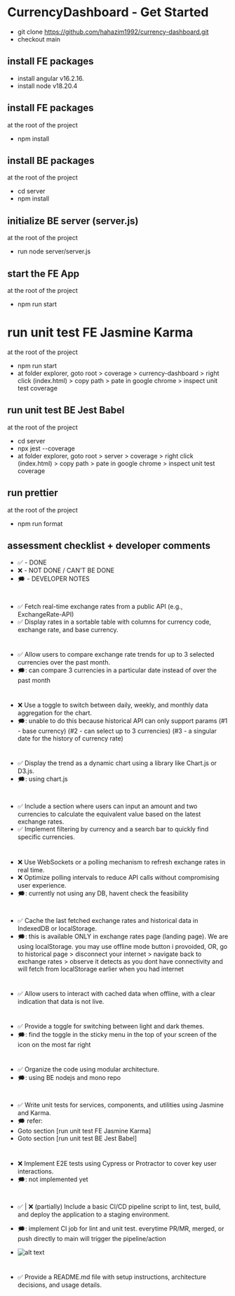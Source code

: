 # CurrencyDashboard - Get Started

- git clone https://github.com/hahazim1992/currency-dashboard.git
- checkout main

## install FE packages

- install angular v16.2.16.
- install node v18.20.4

## install FE packages

at the root of the project
- npm install

## install BE packages

at the root of the project
- cd server
- npm install

## initialize BE server (server.js)

at the root of the project
- run node server/server.js

## start the FE App

at the root of the project
- npm run start

# run unit test FE Jasmine Karma

at the root of the project
- npm run start
- at folder explorer, goto root > coverage > currency-dashboard > right click (index.html) > copy path > pate in google chrome > inspect unit test coverage

## run unit test BE Jest Babel

at the root of the project
- cd server
- npx jest --coverage
- at folder explorer, goto root > server > coverage > right click (index.html) > copy path > pate in google chrome > inspect unit test coverage

## run prettier

at the root of the project
- npm run format

## assessment checklist + developer comments

- ✅ - DONE
- ❌ - NOT DONE / CAN'T BE DONE
- 🗯️ - DEVELOPER NOTES

#

- ✅ Fetch real-time exchange rates from a public API (e.g., ExchangeRate-API)
- ✅ Display rates in a sortable table with columns for currency code, exchange rate, and base currency.
#
- ✅ Allow users to compare exchange rate trends for up to 3 selected currencies over the past month.
- 🗯️: can compare 3 currencies in a particular date instead of over the past month
#
- ❌ Use a toggle to switch between daily, weekly, and monthly data aggregation for the chart.
- 🗯️: unable to do this because historical API can only support params (#1 - base currency) (#2 - can select up to 3 currencies) (#3 - a singular date for the history of currency rate)
#
- ✅ Display the trend as a dynamic chart using a library like Chart.js or D3.js.
- 🗯️: using chart.js
#
- ✅ Include a section where users can input an amount and two currencies to calculate the equivalent value based on the latest exchange rates.
- ✅ Implement filtering by currency and a search bar to quickly find specific currencies.
#
- ❌ Use WebSockets or a polling mechanism to refresh exchange rates in real time.
- ❌ Optimize polling intervals to reduce API calls without compromising user experience.
- 🗯️: currently not using any DB, havent check the feasibility
#
- ✅ Cache the last fetched exchange rates and historical data in IndexedDB or localStorage.
- 🗯️: this is available ONLY in exchange rates page (landing page). We are using localStorage. you may use offline mode button i provoided, OR, go to historical page > disconnect your internet > navigate back to exchange rates > observe it detects as you dont have connectivity and will fetch from localStorage earlier when you had internet
#
- ✅ Allow users to interact with cached data when offline, with a clear indication that data is not live.
#
- ✅ Provide a toggle for switching between light and dark themes.
- 🗯️: find the toggle in the sticky menu in the top of your screen of the icon on the most far right
#
- ✅ Organize the code using modular architecture.
- 🗯️: using BE nodejs and mono repo
#
- ✅ Write unit tests for services, components, and utilities using Jasmine and Karma.
- 🗯️ refer:
- Goto section [run unit test FE Jasmine Karma]
- Goto section [run unit test BE Jest Babel]
#
- ❌ Implement E2E tests using Cypress or Protractor to cover key user interactions.
- 🗯️: not implemented yet
#
- ✅ | ❌ (partially) Include a basic CI/CD pipeline script to lint, test, build, and deploy the application to a staging environment.
- 🗯️: implement CI job for lint and unit test. everytime PR/MR, merged, or push directly to main will trigger the pipeline/action

- ![alt text](image.png)
#
- ✅ Provide a README.md file with setup instructions, architecture decisions, and usage details.




